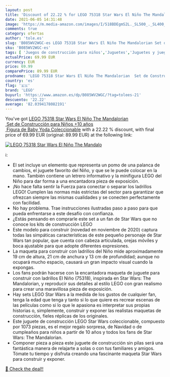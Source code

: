 ```yaml
---
layout: post
title: 'Discount of 22.22 % for LEGO 75318 Star Wars El Niño The Mandalo'
date: 2021-06-05 14:31:48
image: 'https://m.media-amazon.com/images/I/518BDEgmS2L._SL500_._SL400_.jpg'
comments: true
category: ofertas
author: 'tole.es'
slug: 'B085WV2WGC-es LEGO 75318 Star Wars El Niño The Mandalorian Set de...'
sku: 'B085WV2WGC-es'
tags: [ 'Juegos de construcción para niños','Juguetes','Juguetes y juegos','lego', ]
actualPrice: 69.99 EUR
currency: EUR
price: 69.99
comparePrice: 89.99 EUR
prodname: 'LEGO 75318 Star Wars El Niño The Mandalorian  Set de Construcción para Niños +10 años  Figura de Baby Yoda Coleccionable'
country: 'es'
flag: '🇪🇸'
brand: 'LEGO'
buyurl: 'https://www.amazon.es/dp/B085WV2WGC/?tag=tolees-21'
descuento: '22.22'
average: '82.0394178082191'
---
```


You've got [LEGO 75318 Star Wars El Niño The Mandalorian  Set de Construcción para Niños +10 años  Figura de Baby Yoda Coleccionable](https://www.amazon.es/dp/B085WV2WGC/?tag=tolees-21) with a  22.22 % discount, with final price of 69.99 EUR (original: 89.99 EUR) at the following link:

[![LEGO 75318 Star Wars El Niño The Mandalo](https://m.media-amazon.com/images/I/518BDEgmS2L._SL500_._SL400_.jpg)](https://www.amazon.es/dp/B085WV2WGC/?tag=tolees-21)

ℹ️:

- El set incluye un elemento que representa un pomo de una palanca de cambios, el juguete favorito del Niño, y que se le puede colocar en la mano. También contiene un letrero informativo y la minifigura LEGO del Niño para dar forma a una encantadora pieza de exposición.
- ¡No hace falta sentir la Fuerza para conectar o separar los ladrillos LEGO! Cumplen las normas más estrictas del sector para garantizar que ofrezcan siempre las mismas cualidades y se conecten perfectamente con facilidad.
- No hay problema. Trae instrucciones ilustradas paso a paso para que pueda enfrentarse a este desafío con confianza.
- ¿Estás pensando en comprarle este set a un fan de Star Wars que no conoce los kits de construcción LEGO
- Este modelo para construir (novedad en noviembre de 2020) captura todas las simpáticas características de este pequeño personaje de Star Wars tan popular, que cuenta con cabeza articulada, orejas móviles y boca ajustable para que adopte diferentes expresiones.
- La maqueta para construir con ladrillos del Niño mide aproximadamente 19 cm de altura, 21 cm de anchura y 13 cm de profundidad; aunque no ocupará mucho espacio, causará un gran impacto visual cuando la expongas.
- Los fans podrán hacerse con la encantadora maqueta de juguete para construir con ladrillos El Niño (75318), inspirada en Star Wars: The Mandalorian, y reproducir sus detalles al estilo LEGO con gran realismo para crear una maravillosa pieza de exposición.
- Hay sets LEGO Star Wars a la medida de los gustos de cualquier fan, tenga la edad que tenga y tanto si lo que quiere es recrear escenas de las películas como si lo que le apasiona es interpretar sus propias historias o, simplemente, construir y exponer las realistas maquetas de construcción, fieles réplicas de los originales.
- Este juguete de construcción LEGO Star Wars coleccionable, compuesto por 1073 piezas, es el mejor regalo sorpresa, de Navidad o de cumpleaños para niños a partir de 10 años y todos los fans de Star Wars: The Mandalorian.
- Componer pieza a pieza este juguete de construcción sin pilas será una fantástica manera de relajarte a solas o con tus familiares y amigos. Tómate tu tiempo y disfruta creando una fascinante maqueta Star Wars para construir y exponer.

[🛒 Check the deal!!](https://www.amazon.es/dp/B085WV2WGC/?tag=tolees-21)
